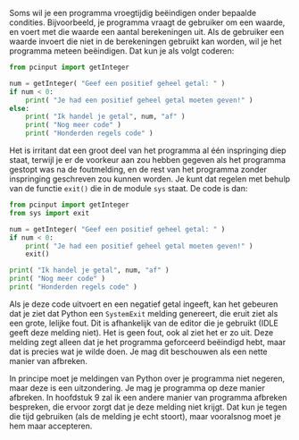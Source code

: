 Soms wil je een programma vroegtijdig beëindigen onder bepaalde
condities. Bijvoorbeeld, je programma vraagt de gebruiker om een waarde,
en voert met die waarde een aantal berekeningen uit. Als de gebruiker
een waarde invoert die niet in de berekeningen gebruikt kan worden, wil
je het programma meteen beëindigen. Dat kun je als volgt coderen:

```python
from pcinput import getInteger

num = getInteger( "Geef een positief geheel getal: " )
if num < 0:
    print( "Je had een positief geheel getal moeten geven!" )
else:
    print( "Ik handel je getal", num, "af" )
    print( "Nog meer code" )
    print( "Honderden regels code" )
```

Het is irritant dat een groot deel van het programma al één inspringing
diep staat, terwijl je er de voorkeur aan zou hebben gegeven als het
programma gestopt was na de foutmelding, en de rest van het programma
zonder inspringing geschreven zou kunnen worden. Je kunt dat regelen met
behulp van de functie `exit()` die in de module `sys` staat. De code is
dan:

```python
from pcinput import getInteger
from sys import exit

num = getInteger( "Geef een positief geheel getal: " )
if num < 0:
    print( "Je had een positief geheel getal moeten geven!" )
    exit()

print( "Ik handel je getal", num, "af" )
print( "Nog meer code" )
print( "Honderden regels code" )
```

Als je deze code uitvoert en een negatief getal ingeeft, kan het
gebeuren dat je ziet dat Python een `SystemExit` melding genereert, die
eruit ziet als een grote, lelijke fout. Dit is afhankelijk van de editor
die je gebruikt (IDLE geeft deze melding niet). Het is geen fout, ook al
ziet het er zo uit. Deze melding zegt alleen dat je het programma
geforceerd beëindigd hebt, maar dat is precies wat je wilde doen. Je mag
dit beschouwen als een nette manier van afbreken.

In principe moet je meldingen van Python over je programma niet negeren,
maar deze is een uitzondering. Je mag je programma op deze manier
afbreken. In hoofdstuk
9
zal ik een andere manier van programma afbreken bespreken, die ervoor
zorgt dat je deze melding niet krijgt. Dat kun je tegen die tijd
gebruiken (als de melding je echt stoort), maar vooralsnog moet je hem
maar accepteren.
